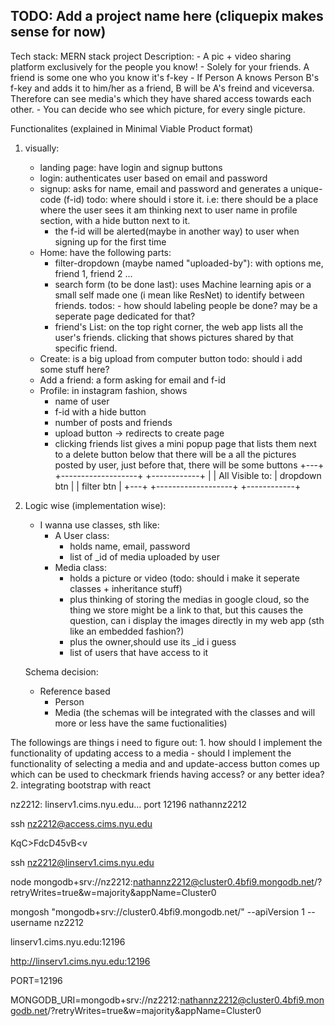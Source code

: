 ## TODO: Add a project name here (cliquepix makes sense for now)
Tech stack: MERN stack project 
Description:
    - A pic + video sharing platform exclusively for the people you know! 
    - Solely for your friends. A friend is some one who you know it's f-key
    - If Person A knows Person B's f-key and adds it to him/her as a friend, B will be A's freind and viceversa. Therefore can see media's which they 
    have shared access towards each other. 
    - You can decide who see which picture, for every single picture.

Functionalites (explained in Minimal Viable Product format)
1. visually:
    - landing page: have login and signup buttons
    - login: authenticates user based on email and password
    - signup: asks for name, email and password and generates a unique-code (f-id)
        todo: where should i store it. i.e: there should be a place where the user sees it am thinking next to user name in profile section, 
        with a hide button next to it. 
        - the f-id will be alerted(maybe in another way) to user when signing up for the first time
    - Home: have the following parts:
        - filter-dropdown (maybe named "uploaded-by"): with options me, friend 1, friend 2 ... 
        - search form (to be done last): uses Machine learning apis or a small self made one (i mean like ResNet) to identify between friends.
            todos: 
                - how should labeling people be done? may be a seperate page dedicated for that?
        - friend's List: on the top right corner, the web app lists all the user's friends. clicking that shows pictures shared by that specific friend. 
    - Create: is a big upload from computer button 
        todo: should i add some stuff here? 
    - Add a friend: a form asking for email and f-id 
    - Profile: in instagram fashion, shows 
        - name of user
        - f-id with a hide button 
        - number of posts and friends
        - upload button -> redirects to create page
        - clicking friends list gives a mini popup page that lists them next to a delete button
        below that there will be a all the pictures posted by user, just before that, there will be some buttons 
        +---+                                           +-------------------+  +------------+
        |   | All                          Visible to:  |  dropdown btn     |  | filter btn |
        +---+                                           +-------------------+  +------------+

2. Logic wise (implementation wise):
    - I wanna use classes, sth like: 
        - A User class:
            - holds name, email, password
            - list of _id of media uploaded by user
        - Media class:
            - holds a picture or video (todo: should i make it seperate classes + inheritance stuff)
            - plus thinking of storing the medias in google cloud, so the thing we store might be a link to that, but this causes the question, can i display 
            the images directly in my web app (sth like an embedded fashion?)
            - plus the owner,should use its _id i guess
            - list of users that have access to it

    Schema decision:
    - Reference based
        - Person 
        - Media
    (the schemas will be integrated with the classes and will more or less have the same fuctionalities)


The followings are things i need to figure out:
    1. how should I implement the functionality of updating access to a media 
        - should I implement the functionality of selecting a media and and update-access button comes up which can be used to checkmark friends having access? 
        or any better idea? 
    2. integrating bootstrap with react


nz2212: linserv1.cims.nyu.edu... port 12196
nathannz2212

ssh nz2212@access.cims.nyu.edu

KqC>FdcD45vB<v

ssh nz2212@linserv1.cims.nyu.edu


node
mongodb+srv://nz2212:nathannz2212@cluster0.4bfi9.mongodb.net/?retryWrites=true&w=majority&appName=Cluster0

mongosh "mongodb+srv://cluster0.4bfi9.mongodb.net/" --apiVersion 1 --username nz2212

linserv1.cims.nyu.edu:12196

http://linserv1.cims.nyu.edu:12196


PORT=12196


MONGODB_URI=mongodb+srv://nz2212:nathannz2212@cluster0.4bfi9.mongodb.net/?retryWrites=true&w=majority&appName=Cluster0



